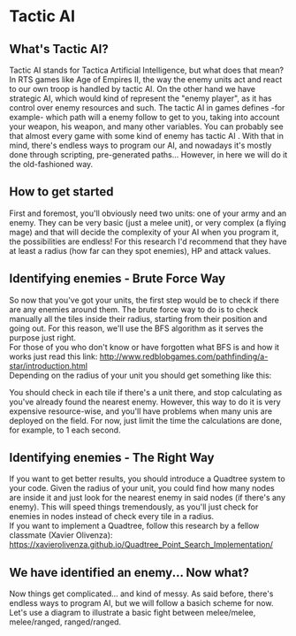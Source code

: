 # Tactic AI

## What's Tactic AI?
Tactic AI stands for Tactica Artificial Intelligence, but what does that mean? 
In RTS games like Age of Empires II, the way the enemy units act and react to our own troop is handled by tactic AI. 
On the other hand we have strategic AI, which would kind of represent the "enemy player", as it has control over enemy resources and such. 
The tactic AI in games defines -for example- which path will a enemy follow to get to you, taking into account your weapon, his weapon, and many other variables. You can probably see that almost every game with some kind of enemy has tactic AI .
With that in mind, there's endless ways to program our AI, and nowadays it's mostly done through scripting, pre-generated paths... However, in here we will do it the old-fashioned way.


## How to get started
First and foremost, you'll obviously need two units: one of your army and an enemy. 
They can be very basic (just a melee unit), or very complex (a flying mage) and that will decide the complexity of your AI when you program it, the possibilities are endless! 
For this research I'd recommend that they have at least a radius (how far can they spot enemies), HP and attack values. 

## Identifying enemies - Brute Force Way
So now that you've got your units, the first step would be to check if there are any enemies around them. 
The brute force way to do is to check manually all the tiles inside their radius, starting from their position and going out. For this reason, we'll use the BFS algorithm as it serves the purpose just right.        
For those of you who don't know or have forgotten what BFS is and how it works just read this link: http://www.redblobgames.com/pathfinding/a-star/introduction.html        
Depending on the radius of your unit you should get something like this:


You should check in each tile if there's a unit there, and stop calculating as you've already found the nearest enemy. 
However, this way to do it is very expensive resource-wise, and you'll have problems when many unis are deployed on the field. For now, just limit the time the calculations are done, for example, to 1 each second.

## Identifying enemies - The Right Way
If you want to get better results, you should introduce a Quadtree system to your code.
Given the radius of your unit, you could find how many nodes are inside it and just look for the nearest enemy in said nodes (if there's any enemy). This will speed things tremendously, as you'll just check for enemies in nodes instead of check every tile in a radius.        
If you want to implement a Quadtree, follow this research by a fellow classmate (Xavier Olivenza):      
https://xavierolivenza.github.io/Quadtree_Point_Search_Implementation/

## We have identified an enemy... Now what?
Now things get complicated... and kind of messy. As said before, there's endless ways to program AI, but we will follow a basich scheme for now.
Let's use a diagram to illustrate a basic fight between melee/melee, melee/ranged, ranged/ranged. 
